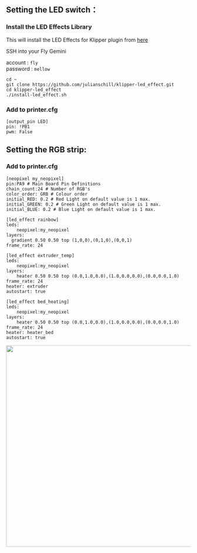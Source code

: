 ## Setting the LED switch：

### Install the LED Effects Library
This will install the LED Effects for Klipper plugin from [here](https://github.com/julianschill/klipper-led_effect)

SSH into your Fly Gemini

account : ```fly```  
password : ```mellow```  


```shell
cd ~
git clone https://github.com/julianschill/klipper-led_effect.git
cd klipper-led_effect
./install-led_effect.sh
```


### Add to printer.cfg  
```
[output_pin LED]
pin: !PB1
pwm: False
```

## Setting the RGB strip:
### Add to printer.cfg 
```
[neopixel my_neopixel]  
pin:PA9 # Main Board Pin Definitions  
chain_count:24 # Number of RGB's   
color_order: GRB # Colour order  
initial_RED: 0.2 # Red Light on default value is 1 max.  
initial_GREEN: 0.2 # Green Light on default value is 1 max.  
initial_BLUE: 0.2 # Blue Light on default value is 1 max.  
  ```
```
[led_effect rainbow]   
leds:    
    neopixel:my_neopixel  
layers:  
  gradient 0.50 0.50 top (1,0,0),(0,1,0),(0,0,1) 
frame_rate: 24  
  
[led_effect extruder_temp]  
leds:  
    neopixel:my_neopixel  
layers:  
    heater 0.50 0.50 top (0.0,1.0,0.0),(1.0,0.0,0.0),(0.0,0.0,1.0)  
frame_rate: 24  
heater: extruder  
autostart: true  
  
[led_effect bed_heating]  
leds:  
    neopixel:my_neopixel  
layers:  
    heater 0.50 0.50 top (0.0,1.0,0.0),(1.0,0.0,0.0),(0.0,0.0,1.0)  
frame_rate: 24  
heater: heater_bed  
autostart: true  
  ```

<img src="https://github.com/Lzhikai/SIBOOR-Voron-0.2/blob/main/0.2-LED-Wiring/0.2-LED-Wiring.jpg" width="800" height="550">
